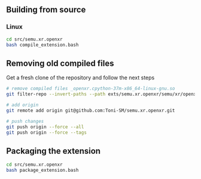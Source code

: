 ## Building from source

### Linux

```bash
cd src/semu.xr.openxr
bash compile_extension.bash
```

## Removing old compiled files

Get a fresh clone of the repository and follow the next steps

```bash
# remove compiled files _openxr.cpython-37m-x86_64-linux-gnu.so
git filter-repo --invert-paths --path exts/semu.xr.openxr/semu/xr/openxr/_openxr.cpython-37m-x86_64-linux-gnu.so

# add origin
git remote add origin git@github.com:Toni-SM/semu.xr.openxr.git

# push changes
git push origin --force --all
git push origin --force --tags
```

## Packaging the extension

```bash
cd src/semu.xr.openxr
bash package_extension.bash
```